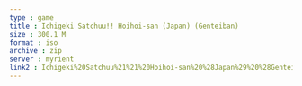 ```yaml
---
type : game
title : Ichigeki Satchuu!! Hoihoi-san (Japan) (Genteiban)
size : 300.1 M
format : iso
archive : zip
server : myrient
link2 : Ichigeki%20Satchuu%21%21%20Hoihoi-san%20%28Japan%29%20%28Genteiban%29
---
```

